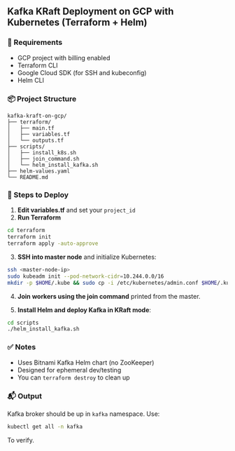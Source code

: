 ## Kafka KRaft Deployment on GCP with Kubernetes (Terraform + Helm)

### 🔧 Requirements
- GCP project with billing enabled
- Terraform CLI
- Google Cloud SDK (for SSH and kubeconfig)
- Helm CLI

### 📦 Project Structure
```
kafka-kraft-on-gcp/
├── terraform/
│   ├── main.tf
│   ├── variables.tf
│   └── outputs.tf
├── scripts/
│   ├── install_k8s.sh
│   ├── join_command.sh
│   └── helm_install_kafka.sh
├── helm-values.yaml
└── README.md
```

### 🚀 Steps to Deploy
1. **Edit variables.tf** and set your `project_id`
2. **Run Terraform**
```bash
cd terraform
terraform init
terraform apply -auto-approve
```
3. **SSH into master node** and initialize Kubernetes:
```bash
ssh <master-node-ip>
sudo kubeadm init --pod-network-cidr=10.244.0.0/16
mkdir -p $HOME/.kube && sudo cp -i /etc/kubernetes/admin.conf $HOME/.kube/config
```
4. **Join workers using the join command** printed from the master.

5. **Install Helm and deploy Kafka in KRaft mode**:
```bash
cd scripts
./helm_install_kafka.sh
```

### ✅ Notes
- Uses Bitnami Kafka Helm chart (no ZooKeeper)
- Designed for ephemeral dev/testing
- You can `terraform destroy` to clean up

### 📬 Output
Kafka broker should be up in `kafka` namespace. Use:
```bash
kubectl get all -n kafka
```
To verify.
